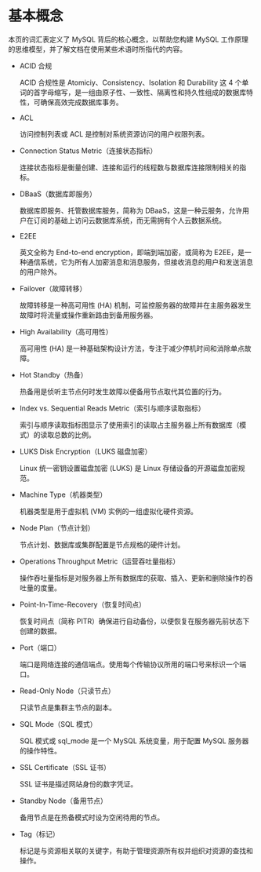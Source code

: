 # 基本概念

本页的词汇表定义了 MySQL 背后的核心概念，以帮助您构建 MySQL 工作原理的思维模型，并了解文档在使用某些术语时所指代的内容。

- ACID 合规

  ACID 合规性是 Atomiciy、Consistency、Isolation 和 Durability 这 4 个单词的首字母缩写，是一组由原子性、一致性、隔离性和持久性组成的数据库特性，可确保高效完成数据库事务。

- ACL

  访问控制列表或 ACL 是控制对系统资源访问的用户权限列表。

- Connection Status Metric（连接状态指标）

  连接状态指标是衡量创建、连接和运行的线程数与数据库连接限制相关的指标。

- DBaaS（数据库即服务）
  
  数据库即服务、托管数据库服务，简称为 DBaaS，这是一种云服务，允许用户在订阅的基础上访问云数据库系统，而无需拥有个人云数据系统。

- E2EE

  英文全称为 End-to-end encryption，即端到端加密，或简称为 E2EE，是一种通信系统，它为所有人加密消息和消息服务，但接收消息的用户和发送消息的用户除外。

- Failover（故障转移）

  故障转移是一种高可用性 (HA) 机制，可监控服务器的故障并在主服务器发生故障时将流量或操作重新路由到备用服务器。

- High Availability（高可用性）

  高可用性 (HA) 是一种基础架构设计方法，专注于减少停机时间和消除单点故障。

- Hot Standby（热备）

  热备用是侦听主节点何时发生故障以便备用节点取代其位置的行为。

- Index vs. Sequential Reads Metric（索引与顺序读取指标）

  索引与顺序读取指标图显示了使用索引的读取占主服务器上所有数据库（模式）的读取总数的比例。

- LUKS Disk Encryption（LUKS 磁盘加密）

  Linux 统一密钥设置磁盘加密 (LUKS) 是 Linux 存储设备的开源磁盘加密规范。

- Machine Type（机器类型）

  机器类型是用于虚拟机 (VM) 实例的一组虚拟化硬件资源。

- Node Plan（节点计划）

  节点计划、数据库或集群配置是节点规格的硬件计划。

- Operations Throughput Metric（运营吞吐量指标）

  操作吞吐量指标是对服务器上所有数据库的获取、插入、更新和删除操作的吞吐量的度量。

- Point-In-Time-Recovery（恢复时间点）

  恢复时间点（简称 PITR）确保进行自动备份，以便恢复在服务器先前状态下创建的数据。

- Port（端口）

  端口是网络连接的通信端点。使用每个传输协议所用的端口号来标识一个端口。

- Read-Only Node（只读节点）

  只读节点是集群主节点的副本。

- SQL Mode（SQL 模式）

  SQL 模式或 sql_mode 是一个 MySQL 系统变量，用于配置 MySQL 服务器的操作特性。

- SSL Certificate（SSL 证书）

  SSL 证书是描述网站身份的数字凭证。

- Standby Node（备用节点）

  备用节点是在热备模式时设为空闲待用的节点。

- Tag（标记）

  标记是与资源相关联的关键字，有助于管理资源所有权并组织对资源的查找和操作。
